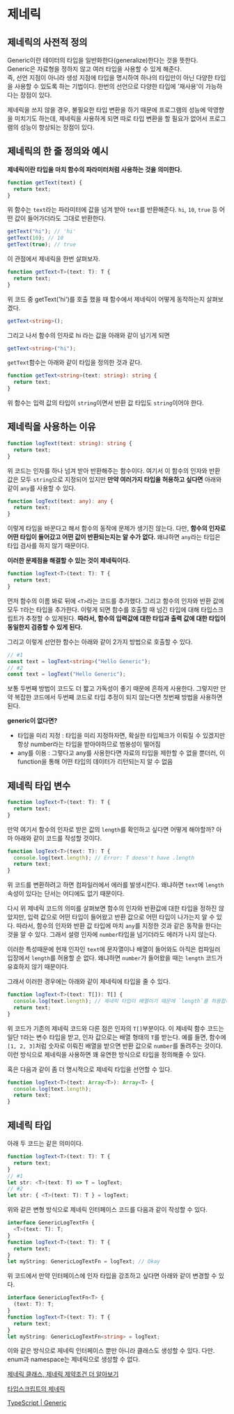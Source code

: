 # 제네릭

## 제네릭의 사전적 정의

Generic이란 테이터의 타입을 일반화한다(generalize)한다는 것을 뜻한다.  
Generic은 자료형을 정하지 않고 여러 타입을 사용할 수 있게 해준다.  
즉, 선언 지점이 아니라 생성 지점에 타입을 명시하여 하나의 타입만이 아닌 다양한 타입을 사용할 수 있도록 하는 기법이다. 한번의 선언으로 다양한 타입에 '재사용'이 가능하다는 장점이 있다.

제네릭을 쓰지 않을 경우, 불필요한 타입 변환을 하기 때문에 프로그램의 성능에 악영향을 미치기도 하는데, 제네릭을 사용하게 되면 따로 타입 변환을 할 필요가 없어서 프로그램의 성능이 향상되는 장점이 있다.

## 제네릭의 한 줄 정의와 예시

**제네릭이란 타입을 마치 함수의 파라미터처럼 사용하는 것을 의미한다.**

```ts
function getText(text) {
  return text;
}
```

위 함수는 `text`라는 파라미터에 값을 넘겨 받아 `text`를 반환해준다. `hi`, `10`, `true` 등 어떤 값이 들어가더라도 그대로 반환한다.

```ts
getText("hi"); // 'hi'
getText(10); // 10
getText(true); // true
```

이 관점에서 제네릭을 한번 살펴보자.

```ts
function getText<T>(text: T): T {
  return text;
}
```

위 코드 중 getText<string>('hi')를 호출 했을 때 함수에서 제네릭이 어떻게 동작하는지 살펴보겠다.

```ts
getText<string>();
```

그리고 나서 함수의 인자로 hi 라는 값을 아래와 같이 넘기게 되면

```ts
getText<string>("hi");
```

`getText`함수는 아래와 같이 타입을 정의한 것과 같다.

```ts
function getText<string>(text: string): string {
  return text;
}
```

위 함수는 입력 값의 타입이 `string`이면서 반환 값 타입도 `string`이어야 한다.

## 제네릭을 사용하는 이유

```ts
function logText(text: string): string {
  return text;
}
```

위 코드는 인자를 하나 넘겨 받아 반환해주는 함수이다. 여기서 이 함수의 인자와 반환 값은 모두 `string`으로 지정되어 있지만 **만약 여러가지 타입을 허용하고 싶다면** 아래와 같이 `any`를 사용할 수 있다.

```ts
function logText(text: any): any {
  return text;
}
```

이렇게 타입을 바꾼다고 해서 함수의 동작에 문제가 생기진 않는다. 다만, **함수의 인자로 어떤 타입이 들어갔고 어떤 값이 반환되는지는 알 수가 없다.** 왜냐하면 `any`라는 타입은 타입 검사를 하지 않기 때문이다.

**이러한 문제점을 해결할 수 있는 것이 제네릭이다.**

```ts
function logText<T>(text: T): T {
  return text;
}
```

먼저 함수의 이름 봐로 뒤에 `<T>`라는 코드를 추가했다. 그리고 함수의 인자와 반환 값에 모두 `T`라는 타입을 추가한다. 이렇게 되면 함수를 호출할 때 넘긴 타입에 대해 타입스크립트가 추정할 수 있게된다. **따라서, 함수의 입력값에 대한 타입과 출력 값에 대한 타입이 동일한지 검증할 수 있게 된다.**

그리고 이렇게 선언한 함수는 아래와 같이 2가지 방법으로 호출할 수 있다.

```ts
// #1
const text = logText<string>("Hello Generic");
// #2
const text = logText("Hello Generic");
```

보통 두번째 방법이 코드도 더 짧고 가독성이 좋기 때문에 흔하게 사용한다. 그렇지만 만약 복잡한 코드에서 두번째 코드로 타입 추정이 되지 않는다면 첫번째 방법을 사용하면 된다.

**generic이 없다면?**

- 타입을 미리 지정 : 타입을 미리 지정하자면, 확실한 타입체크가 이뤄질 수 있겠지만 항상 number라는 타입을 받아야하므로 범용성이 떨어짐
- any를 이용 : 그렇다고 any를 사용한다면 자료의 타입을 제한할 수 없을 뿐더러, 이 function을 통해 어떤 타입의 데이터가 리턴되는지 알 수 없음

## 제네릭 타입 변수

```ts
function logText<T>(text: T): T {
  return text;
}
```

만약 여기서 함수의 인자로 받은 값의 `length`를 확인하고 싶다면 어떻게 해야할까? 아마 아래와 같이 코드를 작성할 것이다.

```ts
function logText<T>(text: T): T {
  console.log(text.length); // Error: T doesn't have .length
  return text;
}
```

위 코드를 변환하려고 하면 컴파일러에서 에러를 발생시킨다. 왜냐하면 `text`에 `length`속성이 있다는 단서는 어디에도 없기 때문이다.

다시 위 제네릭 코드의 의미를 살펴보면 함수의 인자와 반환값에 대한 타입을 정하진 않았지만, 입력 값으로 어떤 타입이 들어왔고 반환 값으로 어떤 타입이 나가는지 알 수 있다. 따라서, 함수의 인자와 반환 값 타입에 마치 `any`를 지정한 것과 같은 동작을 한다는 것을 알 수 있다. 그래서 설령 인자에 `number`타입을 넘기더라도 에러가 나지 않는다.

이러한 특성때문에 현재 인자인 `text`에 문자열이나 배열이 들어와도 아직은 컴파일러 입장에서 `length`를 허용할 순 없다. 왜냐하면 `number`가 들어왔을 때는 `length` 코드가 유효하지 않기 때문이다.

그래서 이러한 경우에는 아래와 같이 제네릭에 타입을 줄 수 있다.

```ts
function logText<T>(text: T[]): T[] {
  console.log(text.length); // 제네릭 타입이 배열이기 때문에 `length`를 허용합니다.
  return text;
}
```

위 코드가 기존의 제네릭 코드와 다른 점은 인자의 `T[]`부분이다. 이 제네릭 함수 코드는 일단 `T`라는 변수 타입을 받고, 인자 값으로는 배열 형태의 `T`를 받는다. 예를 들면, 함수에 `[1, 2, 3]`처럼 숫자로 이뤄진 배열을 받으면 반환 값으로 `number`를 돌려주는 것이다. 이런 방식으로 제네릭을 사용하면 꽤 유연한 방식으로 타입을 정의해줄 수 있다.

혹은 다음과 같이 좀 더 명시적으로 제네릭 타입을 선언할 수 있다.

```ts
function logText<T>(text: Array<T>): Array<T> {
  console.log(text.length);
  return text;
}
```

## 제네릭 타입

아래 두 코드는 같은 의미이다.

```ts
function logText<T>(text: T): T {
  return text;
}
// #1
let str: <T>(text: T) => T = logText;
// #2
let str: { <T>(text: T): T } = logText;
```

위와 같은 변형 방식으로 제네릭 인터페이스 코드를 다음과 같이 작성할 수 있다.

```ts
interface GenericLogTextFn {
  <T>(text: T): T;
}
function logText<T>(text: T): T {
  return text;
}
let myString: GenericLogTextFn = logText; // Okay
```

위 코드에서 만약 인터페이스에 인자 타입을 강조하고 싶다면 아래와 같이 변경할 수 있다.

```ts
interface GenericLogTextFn<T> {
  (text: T): T;
}
function logText<T>(text: T): T {
  return text;
}
let myString: GenericLogTextFn<string> = logText;
```

이와 같은 방식으로 제네릭 인터페이스 뿐만 아니라 클래스도 생성할 수 있다. 다만. enum과 namespace는 제네릭으로 생성할 수 없다.

[제네릭 클래스, 제네릭 제약조건 더 알아보기](https://joshua1988.github.io/ts/guide/generics.html#%EC%A0%9C%EB%84%A4%EB%A6%AD-%ED%83%80%EC%9E%85)

[타입스크립트의 제네릭](https://intrepidgeeks.com/tutorial/generic-type-of-script)

[TypeScript | Generic](https://velog.io/@edie_ko/TypeScript-Generic-%EC%A0%9C%EB%84%A4%EB%A6%AD-feat.-TypeScript-%EB%91%90-%EB%8B%AC%EC%B0%A8-%ED%9B%84%EA%B8%B0)
